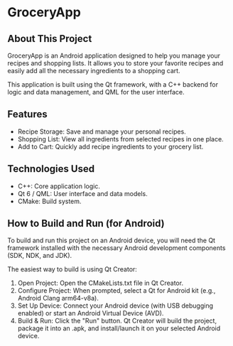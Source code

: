 # GroceryApp

## About This Project

GroceryApp is an Android application designed to help you manage your recipes and shopping lists. It allows you to store your favorite recipes and easily add all the necessary ingredients to a shopping cart.

This application is built using the Qt framework, with a C++ backend for logic and data management, and QML for the user interface.

## Features

- Recipe Storage: Save and manage your personal recipes.
- Shopping List: View all ingredients from selected recipes in one place.
- Add to Cart: Quickly add recipe ingredients to your grocery list.

## Technologies Used

- C++: Core application logic.
- Qt 6 / QML: User interface and data models.
- CMake: Build system.

## How to Build and Run (for Android)

To build and run this project on an Android device, you will need the Qt framework installed with the necessary Android development components (SDK, NDK, and JDK).

The easiest way to build is using Qt Creator:

1. Open Project: Open the CMakeLists.txt file in Qt Creator.
2. Configure Project: When prompted, select a Qt for Android kit (e.g., Android Clang arm64-v8a).
3. Set Up Device: Connect your Android device (with USB debugging enabled) or start an Android Virtual Device (AVD).
4. Build & Run: Click the "Run" button. Qt Creator will build the project, package it into an .apk, and install/launch it on your selected Android device.
